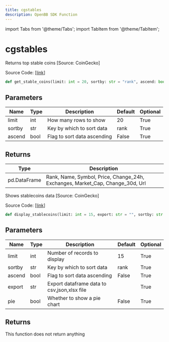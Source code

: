```yaml
---
title: cgstables
description: OpenBB SDK Function
---
```


import Tabs from '@theme/Tabs';
import TabItem from '@theme/TabItem';

# cgstables

<Tabs>
<TabItem value="model" label="Model" default>

Returns top stable coins [Source: CoinGecko]

Source Code: [[link](https://github.com/OpenBB-finance/OpenBBTerminal/tree/main/openbb_terminal/cryptocurrency/overview/pycoingecko_model.py#L191)]

```python
def get_stable_coins(limit: int = 20, sortby: str = "rank", ascend: bool = False) -> DataFrame
```
## Parameters

| Name | Type | Description | Default | Optional |
| ---- | ---- | ----------- | ------- | -------- |
| limit | int | How many rows to show | 20 | True |
| sortby | str | Key by which to sort data | rank | True |
| ascend | bool | Flag to sort data ascending | False | True |

## Returns

| Type | Description |
| ---- | ----------- |
| pd.DataFrame | Rank, Name, Symbol, Price, Change_24h, Exchanges, Market_Cap, Change_30d, Url |



</TabItem>
<TabItem value="view" label="View">

Shows stablecoins data [Source: CoinGecko]

Source Code: [[link](https://github.com/OpenBB-finance/OpenBBTerminal/tree/main/openbb_terminal/cryptocurrency/overview/pycoingecko_view.py#L331)]

```python
def display_stablecoins(limit: int = 15, export: str = "", sortby: str = "rank", ascend: bool = False, pie: bool = False) -> None
```
## Parameters

| Name | Type | Description | Default | Optional |
| ---- | ---- | ----------- | ------- | -------- |
| limit | int | Number of records to display | 15 | True |
| sortby | str | Key by which to sort data | rank | True |
| ascend | bool | Flag to sort data ascending | False | True |
| export | str | Export dataframe data to csv,json,xlsx file |  | True |
| pie | bool | Whether to show a pie chart | False | True |

## Returns

This function does not return anything



</TabItem>
</Tabs>